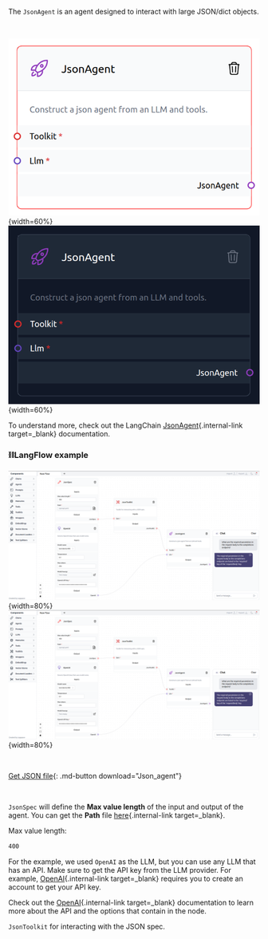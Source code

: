 The `JsonAgent` is an agent designed to interact with large JSON/dict objects.

<br>

![Description](img/single_node/json_ag.png#only-light){width=60%}
![Description](img/single_node/json_ag2.png#only-dark){width=60%}

To understand more, check out the LangChain [JsonAgent](https://python.langchain.com/en/latest/modules/agents/toolkits/examples/json.html){.internal-link target=_blank} documentation.
### ⛓️LangFlow example
![Description](img/json-agent.png#only-dark){width=80%}
![Description](img/json-agent.png#only-light){width=80%}

<br>

[Get JSON file](data/Json_agent.json){: .md-button download="Json_agent"}

<br>

`JsonSpec` will define the **Max value length** of the input and output of the agent. You can get the **Path**  file [here](https://github.com/openai/openai-openapi/blob/master/openapi.yaml){.internal-link target=_blank}.

Max value length:
``` txt
400
```
For the example, we used `OpenAI` as the LLM, but you can use any LLM that has an API. Make sure to get the API key from the LLM provider. For example, [OpenAI](https://platform.openai.com/){.internal-link target=_blank} requires you to create an account to get your API key.

Check out the [OpenAI](https://platform.openai.com/docs/introduction/overview){.internal-link target=_blank} documentation to learn more about the API and the options that contain in the node.

`JsonToolkit` for interacting with the JSON spec.